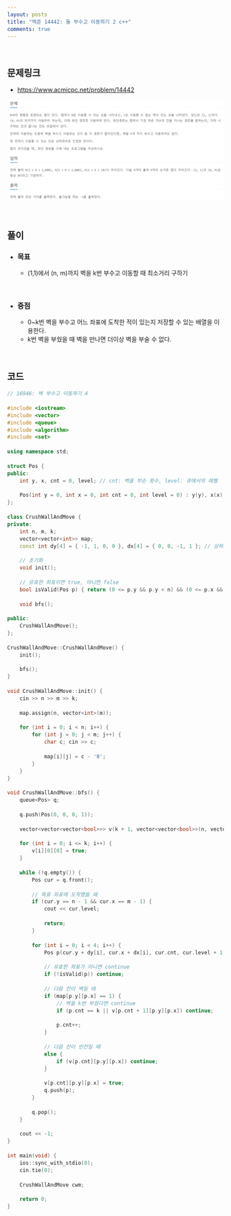 ```yaml
---
layout: posts
title: "백준 14442: 돌 부수고 이동하기 2 c++"
comments: true
---
```


<br>

## **문제링크**

* <https://www.acmicpc.net/problem/14442>   

![](https://github.com/ljh37694/ljh37694.github.io/blob/main/_captures/Baekjoon14442.PNG?raw=true)

<br>

## **풀이**
* ### **목표**
  * (1,1)에서 (n, m)까지 벽을 k번 부수고 이동할 때 최소거리 구하기

<br>

* ### **중점**
  * 0~k번 벽을 부수고 어느 좌표에 도착한 적이 있는지 저장할 수 있는 배열을 이용한다.
  * k번 벽을 부쉈을 때 벽을 만나면 더이상 벽을 부술 수 없다.

<br>

## **코드**
``` c++
// 16946: 벽 부수고 이동하기 4

#include <iostream>
#include <vector>
#include <queue>
#include <algorithm>
#include <set>

using namespace std;

struct Pos {
public:
	int y, x, cnt = 0, level; // cnt: 벽을 부순 횟수, level: 큐에서의 레벨

	Pos(int y = 0, int x = 0, int cnt = 0, int level = 0) : y(y), x(x), cnt(cnt), level(level) {}
};

class CrushWallAndMove {
private:
	int n, m, k;
	vector<vector<int>> map;
	const int dy[4] = { -1, 1, 0, 0 }, dx[4] = { 0, 0, -1, 1 }; // 상하좌우

    // 초기화
	void init();

    // 유효한 좌표이면 true, 아니면 false
	bool isValid(Pos p) { return (0 <= p.y && p.y < n) && (0 <= p.x && p.x < m); }

	void bfs();

public:
	CrushWallAndMove();
};

CrushWallAndMove::CrushWallAndMove() {
	init();

	bfs();
}

void CrushWallAndMove::init() {
	cin >> n >> m >> k;

	map.assign(n, vector<int>(m));

	for (int i = 0; i < n; i++) {
		for (int j = 0; j < m; j++) {
			char c; cin >> c;

			map[i][j] = c - '0';
		}
	}
}

void CrushWallAndMove::bfs() {
	queue<Pos> q;

	q.push(Pos(0, 0, 0, 1));

	vector<vector<vector<bool>>> v(k + 1, vector<vector<bool>>(n, vector<bool>(m)));
	
	for (int i = 0; i <= k; i++) {
		v[i][0][0] = true;
	}

	while (!q.empty()) {
		Pos cur = q.front();

        // 목표 좌표에 도착했을 때
		if (cur.y == n - 1 && cur.x == m - 1) {
			cout << cur.level;

			return;
		}

		for (int i = 0; i < 4; i++) {
			Pos p(cur.y + dy[i], cur.x + dx[i], cur.cnt, cur.level + 1);

            // 유효한 좌표가 아니면 continue
			if (!isValid(p)) continue;

			// 다음 칸이 벽일 때
			if (map[p.y][p.x] == 1) {
				// 벽을 k번 부쉈다면 continue
				if (p.cnt == k || v[p.cnt + 1][p.y][p.x]) continue;

				p.cnt++;
			}

			// 다음 칸이 빈칸일 때
			else {
				if (v[p.cnt][p.y][p.x]) continue;
			}

			v[p.cnt][p.y][p.x] = true;
			q.push(p);
		}

		q.pop();
	}

	cout << -1;
}

int main(void) {
	ios::sync_with_stdio(0);
	cin.tie(0);

	CrushWallAndMove cwm;

	return 0;
}
```